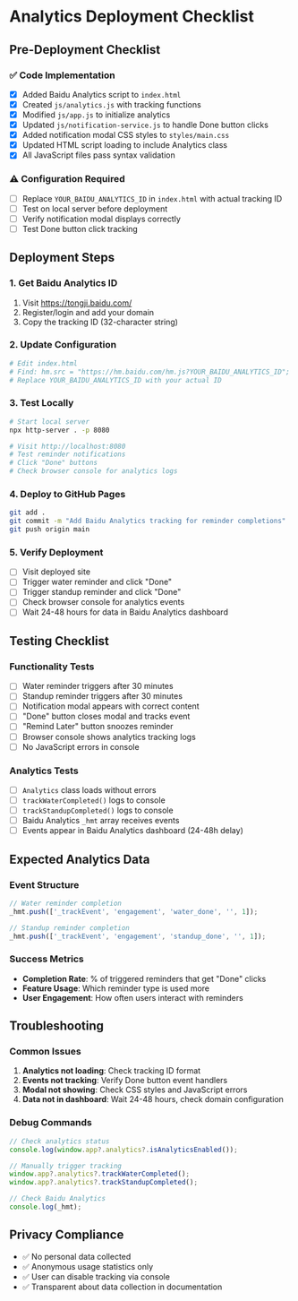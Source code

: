 # Analytics Deployment Checklist

## Pre-Deployment Checklist

### ✅ Code Implementation
- [x] Added Baidu Analytics script to `index.html`
- [x] Created `js/analytics.js` with tracking functions
- [x] Modified `js/app.js` to initialize analytics
- [x] Updated `js/notification-service.js` to handle Done button clicks
- [x] Added notification modal CSS styles to `styles/main.css`
- [x] Updated HTML script loading to include Analytics class
- [x] All JavaScript files pass syntax validation

### ⚠️ Configuration Required
- [ ] Replace `YOUR_BAIDU_ANALYTICS_ID` in `index.html` with actual tracking ID
- [ ] Test on local server before deployment
- [ ] Verify notification modal displays correctly
- [ ] Test Done button click tracking

## Deployment Steps

### 1. Get Baidu Analytics ID
1. Visit https://tongji.baidu.com/
2. Register/login and add your domain
3. Copy the tracking ID (32-character string)

### 2. Update Configuration
```bash
# Edit index.html
# Find: hm.src = "https://hm.baidu.com/hm.js?YOUR_BAIDU_ANALYTICS_ID";
# Replace YOUR_BAIDU_ANALYTICS_ID with your actual ID
```

### 3. Test Locally
```bash
# Start local server
npx http-server . -p 8080

# Visit http://localhost:8080
# Test reminder notifications
# Click "Done" buttons
# Check browser console for analytics logs
```

### 4. Deploy to GitHub Pages
```bash
git add .
git commit -m "Add Baidu Analytics tracking for reminder completions"
git push origin main
```

### 5. Verify Deployment
- [ ] Visit deployed site
- [ ] Trigger water reminder and click "Done"
- [ ] Trigger standup reminder and click "Done"  
- [ ] Check browser console for analytics events
- [ ] Wait 24-48 hours for data in Baidu Analytics dashboard

## Testing Checklist

### Functionality Tests
- [ ] Water reminder triggers after 30 minutes
- [ ] Standup reminder triggers after 30 minutes
- [ ] Notification modal appears with correct content
- [ ] "Done" button closes modal and tracks event
- [ ] "Remind Later" button snoozes reminder
- [ ] Browser console shows analytics tracking logs
- [ ] No JavaScript errors in console

### Analytics Tests
- [ ] `Analytics` class loads without errors
- [ ] `trackWaterCompleted()` logs to console
- [ ] `trackStandupCompleted()` logs to console
- [ ] Baidu Analytics `_hmt` array receives events
- [ ] Events appear in Baidu Analytics dashboard (24-48h delay)

## Expected Analytics Data

### Event Structure
```javascript
// Water reminder completion
_hmt.push(['_trackEvent', 'engagement', 'water_done', '', 1]);

// Standup reminder completion  
_hmt.push(['_trackEvent', 'engagement', 'standup_done', '', 1]);
```

### Success Metrics
- **Completion Rate**: % of triggered reminders that get "Done" clicks
- **Feature Usage**: Which reminder type is used more
- **User Engagement**: How often users interact with reminders

## Troubleshooting

### Common Issues
1. **Analytics not loading**: Check tracking ID format
2. **Events not tracking**: Verify Done button event handlers
3. **Modal not showing**: Check CSS styles and JavaScript errors
4. **Data not in dashboard**: Wait 24-48 hours, check domain configuration

### Debug Commands
```javascript
// Check analytics status
console.log(window.app?.analytics?.isAnalyticsEnabled());

// Manually trigger tracking
window.app?.analytics?.trackWaterCompleted();
window.app?.analytics?.trackStandupCompleted();

// Check Baidu Analytics
console.log(_hmt);
```

## Privacy Compliance
- ✅ No personal data collected
- ✅ Anonymous usage statistics only
- ✅ User can disable tracking via console
- ✅ Transparent about data collection in documentation